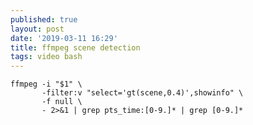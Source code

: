 ```yaml
---
published: true
layout: post
date: '2019-03-11 16:29'
title: ffmpeg scene detection
tags: video bash
---
```

    ffmpeg -i "$1" \
           -filter:v "select='gt(scene,0.4)',showinfo" \
           -f null \
           - 2>&1 | grep pts_time:[0-9.]* | grep [0-9.]*
